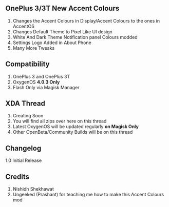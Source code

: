 ## OnePlus 3/3T New Accent Colours 
1. Changes the Accent Colours in Display/Accent Colours to the ones in AccentOS
2. Changes Default Theme to Pixel Like UI design
3. White And Dark Theme Notification panel Colours modded 
4. Settings Logo Added in About Phone 
5. Many More Tweaks

## Compatibility 
1. OnePlus 3 and OnePlus 3T
2. OxygenOS **4.0.3 Only**
3. Flash Only via Magisk Manager

## XDA Thread 
1. Creating Soon 
2. You will find all zips over here on this thread 
3. Latest OxygenOS will be updated regularly **on Magisk Only**
4. Other OpenBeta/Community Builds will be on this thread 

## Changelog 
1.0 Initial Release


## Credits 
1. Nishidh Shekhawat
2. Ungeeked (Prashant) for teaching me how to make this Accent Colours mod 
